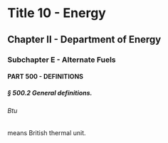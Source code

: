 
# Title 10 - Energy
## Chapter II - Department of Energy
### Subchapter E - Alternate Fuels
#### PART 500 - DEFINITIONS
##### § 500.2 General definitions.
###### Btu

means British thermal unit.

